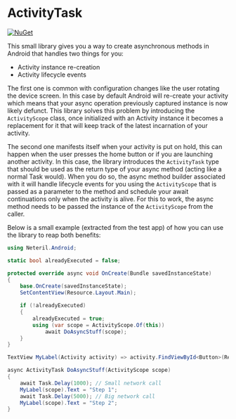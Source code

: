 # ActivityTask

<a href="https://www.nuget.org/packages/Neteril.ActivityTask"><img src="https://img.shields.io/nuget/v/Neteril.ActivityTask.svg" alt="NuGet" /></a>

This small library gives you a way to create asynchronous methods in Android that handles two things for you:

- Activity instance re-creation
- Activity lifecycle events

The first one is common with configuration changes like the user rotating the device screen. In this case by default Android will re-create your activity which means that your async operation previously captured instance is now likely defunct. This library solves this problem by introducing the `ActivityScope` class, once initialized with an Activity instance it becomes a replacement for it that will keep track of the latest incarnation of your activity.

The second one manifests itself when your activity is put on hold, this can happen when the user presses the home button or if you are launching another activity. In this case, the library introduces the `ActivityTask` type that should be used as the return type of your async method (acting like a normal Task would). When you do so, the async method builder associated with it will handle lifecycle events for you using the `ActivityScope` that is passed as a parameter to the method and schedule your await continuations only when the activity is alive. For this to work, the async method needs to be passed the instance of the `ActivityScope` from the caller.

Below is a small example (extracted from the test app) of how you can use the library to reap both benefits:

``` csharp
using Neteril.Android;

static bool alreadyExecuted = false;

protected override async void OnCreate(Bundle savedInstanceState)
{
	base.OnCreate(savedInstanceState);
	SetContentView(Resource.Layout.Main);

	if (!alreadyExecuted)
	{
		alreadyExecuted = true;
		using (var scope = ActivityScope.Of(this))
			await DoAsyncStuff(scope);
	}
}

TextView MyLabel(Activity activity) => activity.FindViewById<Button>(Resource.Id.myLabel);

async ActivityTask DoAsyncStuff(ActivityScope scope)
{
	await Task.Delay(1000); // Small network call
	MyLabel(scope).Text = "Step 1";
	await Task.Delay(5000); // Big network call
	MyLabel(scope).Text = "Step 2";
}
```
